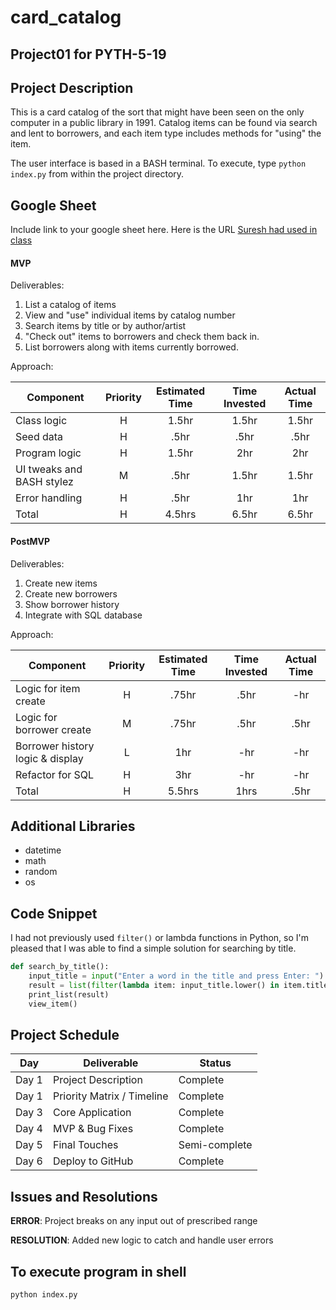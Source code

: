 # card_catalog
## Project01 for PYTH-5-19

## Project Description
This is a card catalog of the sort that might have been seen on the only computer in a public library in 1991. Catalog items can be found via search and lent to borrowers, and each item type includes methods for "using" the item.

The user interface is based in a BASH terminal. To execute, type `python index.py` from within the project directory.

## Google Sheet
Include link to your google sheet here. Here is the URL [Suresh had used in class](https://docs.google.com/spreadsheets/d/1orcguDZd5ux2TfV5lf-E2z0xPQDT6FV69W4DIYdP2J0/edit?usp=sharing) 

#### MVP

Deliverables:

1) List a catalog of items
2) View and "use" individual items by catalog number
3) Search items by title or by author/artist
4) "Check out" items to borrowers and check them back in.
5) List borrowers along with items currently borrowed.

Approach:

| Component | Priority | Estimated Time | Time Invested | Actual Time |
| --- | :---: |  :---: | :---: | :---: |
| Class logic | H | 1.5hr | 1.5hr | 1.5hr|
| Seed data  | H | .5hr | .5hr | .5hr|
| Program logic | H | 1.5hr | 2hr | 2hr|
| UI tweaks and BASH stylez  | M | .5hr| 1.5hr | 1.5hr |
| Error handling | H | .5hr | 1hr | 1hr|
| Total | H | 4.5hrs| 6.5hr | 6.5hr |

#### PostMVP

Deliverables:

1) Create new items
2) Create new borrowers
3) Show borrower history
4) Integrate with SQL database

Approach:

| Component | Priority | Estimated Time | Time Invested | Actual Time |
| --- | :---: |  :---: | :---: | :---: |
| Logic for item create | H | .75hr | .5hr | -hr|
| Logic for borrower create | M | .75hr | .5hr | .5hr|
| Borrower history logic & display | L | 1hr | -hr | -hr|
| Refactor for SQL | H | 3hr | -hr | -hr|
| Total | H | 5.5hrs| 1hrs | .5hr |

## Additional Libraries

- datetime
- math
- random
- os

## Code Snippet

I had not previously used `filter()` or lambda functions in Python, so I'm pleased that I was able to find a simple solution for searching by title.  

```python
def search_by_title():
    input_title = input("Enter a word in the title and press Enter: ")
    result = list(filter(lambda item: input_title.lower() in item.title.lower(), catalog))
    print_list(result)
    view_item()
```

## Project Schedule

|  Day | Deliverable | Status
|---|---| ---|
|Day 1| Project Description | Complete
|Day 1| Priority Matrix / Timeline | Complete
|Day 3| Core Application | Complete
|Day 4| MVP & Bug Fixes | Complete
|Day 5| Final Touches | Semi-complete
|Day 6| Deploy to GitHub | Complete

## Issues and Resolutions

**ERROR**:  Project breaks on any input out of prescribed range

**RESOLUTION**: Added new logic to catch and handle user errors

## To execute program in shell

`python index.py`
